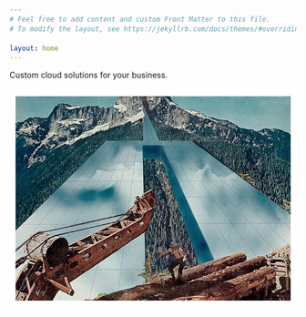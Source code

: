 ```yaml
---
# Feel free to add content and custom Front Matter to this file.
# To modify the layout, see https://jekyllrb.com/docs/themes/#overriding-theme-defaults

layout: home
---
```

Custom cloud solutions for your business.

<img src="/assets/img/super.jpg" alt="Image of a logger in alternate world"> 